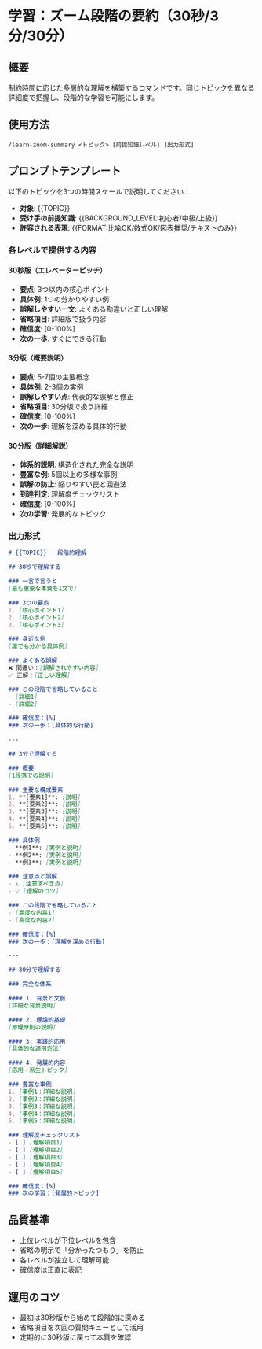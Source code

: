 # 学習：ズーム段階の要約（30秒/3分/30分）

## 概要
制約時間に応じた多層的な理解を構築するコマンドです。同じトピックを異なる詳細度で把握し、段階的な学習を可能にします。

## 使用方法
```
/learn-zoom-summary <トピック> [前提知識レベル] [出力形式]
```

## プロンプトテンプレート

以下のトピックを3つの時間スケールで説明してください：
- **対象**: {{TOPIC}}
- **受け手の前提知識**: {{BACKGROUND_LEVEL:初心者/中級/上級}}
- **許容される表現**: {{FORMAT:比喩OK/数式OK/図表推奨/テキストのみ}}

### 各レベルで提供する内容

#### 30秒版（エレベーターピッチ）
- **要点**: 3つ以内の核心ポイント
- **具体例**: 1つの分かりやすい例
- **誤解しやすい一文**: よくある勘違いと正しい理解
- **省略項目**: 詳細版で扱う内容
- **確信度**: [0-100%]
- **次の一歩**: すぐにできる行動

#### 3分版（概要説明）
- **要点**: 5-7個の主要概念
- **具体例**: 2-3個の実例
- **誤解しやすい点**: 代表的な誤解と修正
- **省略項目**: 30分版で扱う詳細
- **確信度**: [0-100%]
- **次の一歩**: 理解を深める具体的行動

#### 30分版（詳細解説）
- **体系的説明**: 構造化された完全な説明
- **豊富な例**: 5個以上の多様な事例
- **誤解の防止**: 陥りやすい罠と回避法
- **到達判定**: 理解度チェックリスト
- **確信度**: [0-100%]
- **次の学習**: 発展的なトピック

### 出力形式

```markdown
# {{TOPIC}} - 段階的理解

## 30秒で理解する

### 一言で言うと
[最も重要な本質を1文で]

### 3つの要点
1. [核心ポイント1]
2. [核心ポイント2]
3. [核心ポイント3]

### 身近な例
[誰でも分かる具体例]

### よくある誤解
❌ 間違い：[誤解されやすい内容]
✅ 正解：[正しい理解]

### この段階で省略していること
- [詳細1]
- [詳細2]

### 確信度：[%]
### 次の一歩：[具体的な行動]

---

## 3分で理解する

### 概要
[1段落での説明]

### 主要な構成要素
1. **[要素1]**: [説明]
2. **[要素2]**: [説明]
3. **[要素3]**: [説明]
4. **[要素4]**: [説明]
5. **[要素5]**: [説明]

### 具体例
- **例1**: [実例と説明]
- **例2**: [実例と説明]
- **例3**: [実例と説明]

### 注意点と誤解
- ⚠️ [注意すべき点]
- 💡 [理解のコツ]

### この段階で省略していること
- [高度な内容1]
- [高度な内容2]

### 確信度：[%]
### 次の一歩：[理解を深める行動]

---

## 30分で理解する

### 完全な体系

#### 1. 背景と文脈
[詳細な背景説明]

#### 2. 理論的基礎
[原理原則の説明]

#### 3. 実践的応用
[具体的な適用方法]

#### 4. 発展的内容
[応用・派生トピック]

### 豊富な事例
1. [事例1：詳細な説明]
2. [事例2：詳細な説明]
3. [事例3：詳細な説明]
4. [事例4：詳細な説明]
5. [事例5：詳細な説明]

### 理解度チェックリスト
- [ ] [理解項目1]
- [ ] [理解項目2]
- [ ] [理解項目3]
- [ ] [理解項目4]
- [ ] [理解項目5]

### 確信度：[%]
### 次の学習：[発展的トピック]
```

## 品質基準
- 上位レベルが下位レベルを包含
- 省略の明示で「分かったつもり」を防止
- 各レベルが独立して理解可能
- 確信度は正直に表記

## 運用のコツ
- 最初は30秒版から始めて段階的に深める
- 省略項目を次回の質問キューとして活用
- 定期的に30秒版に戻って本質を確認